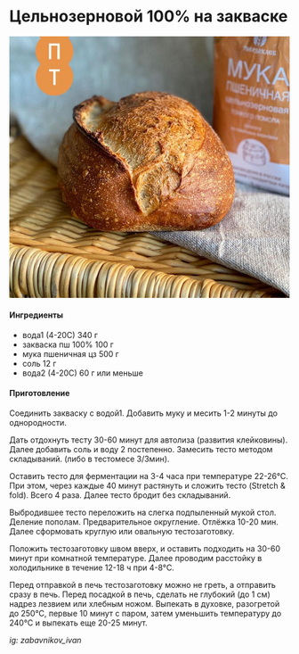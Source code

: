 ﻿---
image: ../pics/celnozernovoi-100.jpg
---
# Цельнозерновой 100% на закваске

![Цельнозерновой 100% на закваске](../pics/celnozernovoi-100.jpg)

#### Ингредиенты

* вода1 \(4-20С\) 340 г
* закваска пш 100% 100 г
* мука пшеничная цз 500 г 
* соль 12 г
* вода2 \(4-20С\) 60 г или меньше

#### Приготовление

Соединить закваску с водой1. Добавить муку и месить 1-2 минуты до однородности. 

Дать отдохнуть тесту 30-60 минут для автолиза \(развития клейковины\). Далее добавить соль и воду 2 постепенно. Замесить тесто методом складываний. \(либо в тестомесе 3/3мин\). 

Оставить тесто для ферментации на 3-4 часа при температуре 22-26°C. При этом, через каждые 40 минут растянуть и сложить тесто \(Stretch & fold\). Всего 4 раза. Далее тесто бродит без складываний. 

Выбродившее тесто переложить на слегка подпыленный мукой стол. Деление пополам. Предварительное округление. Отлёжка 10-20 мин. Далее сформовать круглую или овальную тестозаготовку. 

Положить тестозаготовку швом вверх, и оставить подходить на 30-60 минут при комнатной температуре. Далее проводим расстойку в холодильнике в течение 12-18 ч при 4-8°C.

Перед отправкой в печь тестозаготовку можно не греть, а отправить сразу в печь. Перед посадкой в печь, сделать не глубокий \(до 1 см\) надрез лезвием или хлебным ножом. Выпекать в духовке, разогретой до 250°C, первые 10 минут с паром, затем уменьшить температуру до 240°C и выпекать еще 20-25 минут.

*ig: zabavnikov_ivan*
